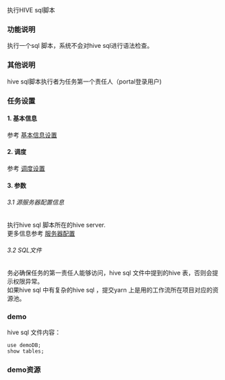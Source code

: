 执行HIVE sql脚本

### 功能说明
执行一个sql 脚本，系统不会对hive sql进行语法检查。

### 其他说明
hive sql脚本执行者为任务第一个责任人（portal登录用户)

### 任务设置
#### 1. 基本信息  
参考 [基本信息设置](/workflow/workflow/runnerBasicInfo.md)  
#### 2. 调度  
参考 [调度设置](/workflow/workflow/runnerCycle.md)  

#### 3. 参数
###### 3.1 源服务器配置信息  
执行hive sql 脚本所在的hive server.  
更多信息参考 [服务器配置](/workflow/services/readme.md)

###### 3.2 SQL文件
务必确保任务的第一责任人能够访问，hive sql 文件中提到的hive 表，否则会提示权限异常。  
如果hive sql 中有复杂的hive sql ，提交yarn 上是用的工作流所在项目对应的资源池。 

### demo
hive sql 文件内容：
```
use demoDB;
show tables;
```

### demo资源
